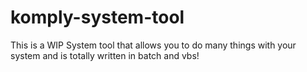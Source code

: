 # komply-system-tool
This is a WIP System tool that allows you to do many things with your system and is totally written in batch and vbs!

